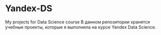 # Yandex-DS
My projects for Data Science course
В данном репозитории хранятся учебные проекты, которые я выполняла на курсе Yandex Data Science.
